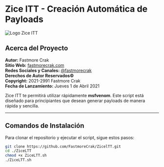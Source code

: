 # Zice lTT - Creación Automática de Payloads

![Logo Zice lTT]([https://github.com/santanaoliva-u/ZicelTT/blob/main/Comandos/img_1.png?raw=true](https://github.com/santanaoliva-u/ZicelTT/blob/main/Comandos/img_1.png?raw=true))


## Acerca del Proyecto

**Autor:** Fastmore Crak  
**Sitio Web:** [fastmorecrak.com](https://fastmorecrak.com)  
**Redes Sociales y Canales:** [@fastmorecrak](https://twitter.com/fastmorecrak)  
**Derechos de Autor Reservados©**  
**Copyright:** 2021-2991 Fastmore Crak  
**Fecha de Lanzamiento:** Jueves 1 de Abril 2021  

Zice lTT te permitirá utilizar rápidamente **msfvenom**. Este script está diseñado para principiantes que desean generar payloads de manera rápida y sencilla.

---

## Comandos de Instalación

Para clonar el repositorio y ejecutar el script, sigue estos pasos:

```bash
git clone https://github.com/FastmoreCrak/ZicelTT.git
cd ./ZiceLTT
chmod +x ZiceLTT.sh
./ZiceLTT.sh
